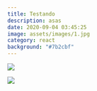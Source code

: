 ```yaml
---
title: Testando
description: asas
date: 2020-09-04 03:45:25
image: assets/images/1.jpg
category: react
background: "#7b2cbf"
---
```

![](assets/images/screen-shot-2020-09-04-at-15.46.02.png)

![](assets/images/screen-shot-2020-09-04-at-15.45.54.png)